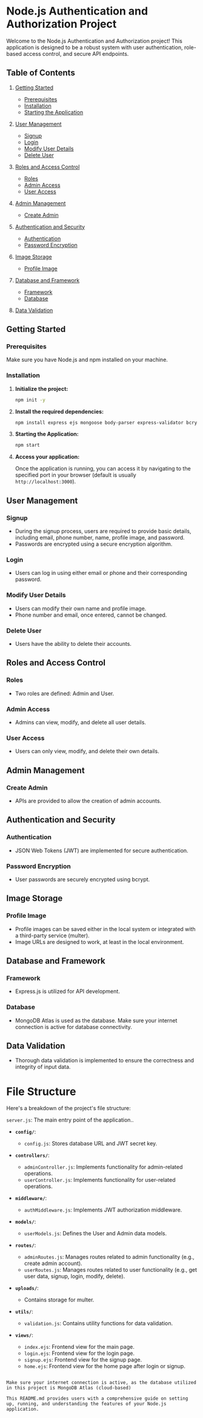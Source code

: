 # Node.js Authentication and Authorization Project

Welcome to the Node.js Authentication and Authorization project! This application is designed to be a robust system with user authentication, role-based access control, and secure API endpoints.

## Table of Contents

1. [Getting Started](#getting-started)
    - [Prerequisites](#prerequisites)
    - [Installation](#installation)
    - [Starting the Application](#starting-the-application)

2. [User Management](#user-management)
    - [Signup](#signup)
    - [Login](#login)
    - [Modify User Details](#modify-user-details)
    - [Delete User](#delete-user)

3. [Roles and Access Control](#roles-and-access-control)
    - [Roles](#roles)
    - [Admin Access](#admin-access)
    - [User Access](#user-access)

4. [Admin Management](#admin-management)
    - [Create Admin](#create-admin)

5. [Authentication and Security](#authentication-and-security)
    - [Authentication](#authentication)
    - [Password Encryption](#password-encryption)

6. [Image Storage](#image-storage)
    - [Profile Image](#profile-image)

7. [Database and Framework](#database-and-framework)
    - [Framework](#framework)
    - [Database](#database)

8. [Data Validation](#data-validation)

## Getting Started

### Prerequisites

Make sure you have Node.js and npm installed on your machine.

### Installation

1. **Initialize the project:**

   ```bash
   npm init -y

   ```

2. **Install the required dependencies:**

   ```bash
   npm install express ejs mongoose body-parser express-validator bcrypt jsonwebtoken multer cors
   ```

3. **Starting the Application:**

   ```bash
   npm start
   ```

4. **Access your application:**

   Once the application is running, you can access it by navigating to the specified port in your browser (default is usually `http://localhost:3000`).

## User Management

### Signup

- During the signup process, users are required to provide basic details, including email, phone number, name, profile image, and password.
- Passwords are encrypted using a secure encryption algorithm.

### Login

- Users can log in using either email or phone and their corresponding password.

### Modify User Details

- Users can modify their own name and profile image.
- Phone number and email, once entered, cannot be changed.

### Delete User

- Users have the ability to delete their accounts.

## Roles and Access Control

### Roles

- Two roles are defined: Admin and User.

### Admin Access

- Admins can view, modify, and delete all user details.

### User Access

- Users can only view, modify, and delete their own details.

## Admin Management

### Create Admin

- APIs are provided to allow the creation of admin accounts.

## Authentication and Security

### Authentication

- JSON Web Tokens (JWT) are implemented for secure authentication.

### Password Encryption

- User passwords are securely encrypted using bcrypt.

## Image Storage

### Profile Image

- Profile images can be saved either in the local system or integrated with a third-party service (multer).
- Image URLs are designed to work, at least in the local environment.

## Database and Framework

### Framework

- Express.js is utilized for API development.

### Database

- MongoDB Atlas is used as the database. Make sure your internet connection is active for database connectivity.

## Data Validation

- Thorough data validation is implemented to ensure the correctness and integrity of input data.



# File Structure

Here's a breakdown of the project's file structure:

`server.js`: The main entry point of the application..

- **`config/`**:
  - `config.js`: Stores database URL and JWT secret key.

- **`controllers/`**:
  - `adminController.js`: Implements functionality for admin-related operations.
  - `userController.js`: Implements functionality for user-related operations.

- **`middleware/`**:
  - `authMiddleware.js`: Implements JWT authorization middleware.

- **`models/`**:
  - `userModels.js`: Defines the User and Admin data models.

- **`routes/`**:
  - `adminRoutes.js`: Manages routes related to admin functionality (e.g., create admin account).
  - `userRoutes.js`: Manages routes related to user functionality (e.g., get user data, signup, login, modify, delete).

- **`uploads/`**:
  - Contains storage for multer.

- **`utils/`**:
  - `validation.js`: Contains utility functions for data validation.

- **`views/`**:
  - `index.ejs`: Frontend view for the main page.
  - `login.ejs`: Frontend view for the login page.
  - `signup.ejs`: Frontend view for the signup page.
  - `home.ejs`: Frontend view for the home page after login or signup.

```

Make sure your internet connection is active, as the database utilized in this project is MongoDB Atlas (cloud-based)

This README.md provides users with a comprehensive guide on setting up, running, and understanding the features of your Node.js application.

